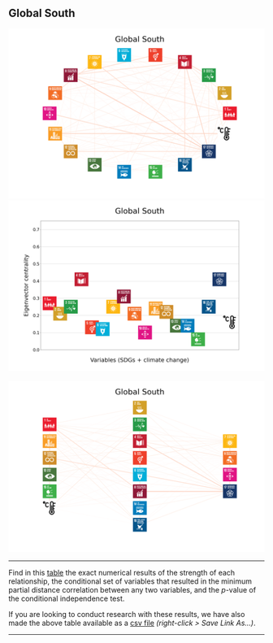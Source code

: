 ## Global South

<img src="../Global South/Global South_circular_network_logos.png">
<img src="../Global South/Global South_eigenvector_centrality.png">
<br>
<br>
<img src="../Global South/Global South_multipartite_network_logos_cluster.png">

---

Find in this <a href="../Global South/TLPH_website_tables_26-26.pdf" target="_blank">table</a> the exact numerical results of the strength of each relationship, the conditional set of variables that resulted in the minimum partial distance correlation between any two variables, and the _p_-value of the conditional independence test.

If you are looking to conduct research with these results, we have also made the above table available as a <a href="https://raw.githubusercontent.com/felix-laumann/SDG-networks/gh-pages/Results/csv/conditions_Global South.csv" target="_blank" download>csv file</a> _(right-click > Save Link As...)_. 

---
